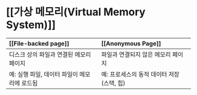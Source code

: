 # [[가상 메모리(Virtual Memory System)]]

| **[[File-backed page]]** | **[[Anonymous Page]]** |
|:---------------------|:-------------------|
| 디스크 상의 파일과 연결된 메모리 페이지 | 파일과 연결되지 않은 메모리 페이지 |
| 예: 실행 파일, 데이터 파일이 메모리에 로드됨 | 예: 프로세스의 동적 데이터 저장 (스택, 힙) |

